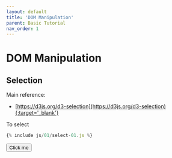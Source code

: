 ```yaml
---
layout: default
title: 'DOM Manipulation'
parent: Basic Tutorial
nav_order: 1
---
```


# DOM Manipulation


## Selection

Main reference: 
- [https://d3js.org/d3-selection](https://d3js.org/d3-selection){:target='_blank'}

To select 

```javascript
{% include js/01/select-01.js %}
```

<button type="button" class="btn" id="ex1" onclick="select()">Click me</button>

<script>
{% include js/01/select-01.js %}
</script>